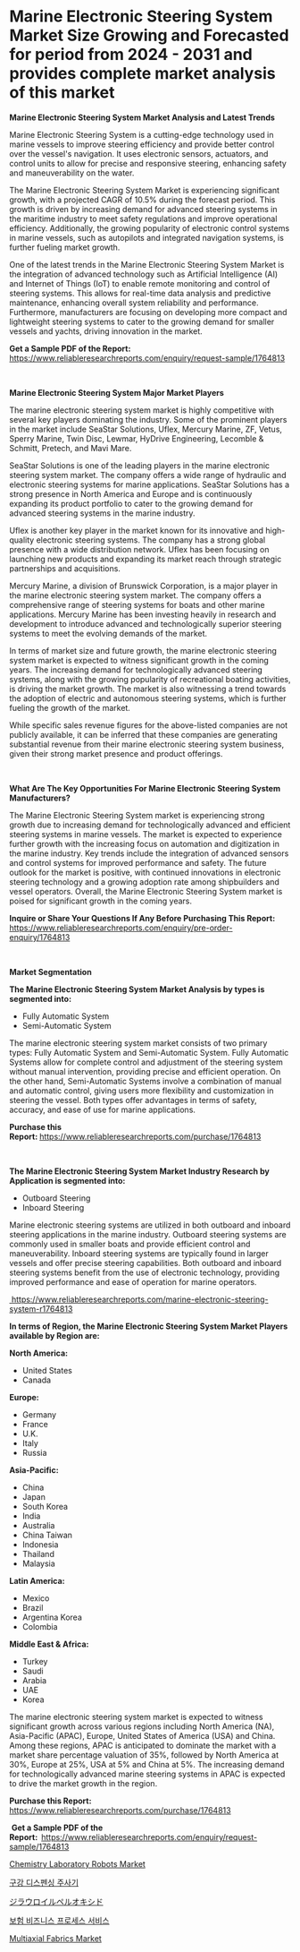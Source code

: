 <p><h1>Marine Electronic Steering System Market Size Growing and Forecasted for period from 2024 - 2031 and provides complete market analysis of this market</h1></p><p><strong>Marine Electronic Steering System Market Analysis and Latest Trends</strong></p>
<p><p>Marine Electronic Steering System is a cutting-edge technology used in marine vessels to improve steering efficiency and provide better control over the vessel's navigation. It uses electronic sensors, actuators, and control units to allow for precise and responsive steering, enhancing safety and maneuverability on the water.</p><p>The Marine Electronic Steering System Market is experiencing significant growth, with a projected CAGR of 10.5% during the forecast period. This growth is driven by increasing demand for advanced steering systems in the maritime industry to meet safety regulations and improve operational efficiency. Additionally, the growing popularity of electronic control systems in marine vessels, such as autopilots and integrated navigation systems, is further fueling market growth.</p><p>One of the latest trends in the Marine Electronic Steering System Market is the integration of advanced technology such as Artificial Intelligence (AI) and Internet of Things (IoT) to enable remote monitoring and control of steering systems. This allows for real-time data analysis and predictive maintenance, enhancing overall system reliability and performance. Furthermore, manufacturers are focusing on developing more compact and lightweight steering systems to cater to the growing demand for smaller vessels and yachts, driving innovation in the market.</p></p>
<p><strong>Get a Sample PDF of the Report:&nbsp;</strong> <a href="https://www.reliableresearchreports.com/enquiry/request-sample/1764813">https://www.reliableresearchreports.com/enquiry/request-sample/1764813</a></p>
<p>&nbsp;</p>
<p><strong>Marine Electronic Steering System Major Market Players</strong></p>
<p><p>The marine electronic steering system market is highly competitive with several key players dominating the industry. Some of the prominent players in the market include SeaStar Solutions, Uflex, Mercury Marine, ZF, Vetus, Sperry Marine, Twin Disc, Lewmar, HyDrive Engineering, Lecomble & Schmitt, Pretech, and Mavi Mare.</p><p>SeaStar Solutions is one of the leading players in the marine electronic steering system market. The company offers a wide range of hydraulic and electronic steering systems for marine applications. SeaStar Solutions has a strong presence in North America and Europe and is continuously expanding its product portfolio to cater to the growing demand for advanced steering systems in the marine industry.</p><p>Uflex is another key player in the market known for its innovative and high-quality electronic steering systems. The company has a strong global presence with a wide distribution network. Uflex has been focusing on launching new products and expanding its market reach through strategic partnerships and acquisitions.</p><p>Mercury Marine, a division of Brunswick Corporation, is a major player in the marine electronic steering system market. The company offers a comprehensive range of steering systems for boats and other marine applications. Mercury Marine has been investing heavily in research and development to introduce advanced and technologically superior steering systems to meet the evolving demands of the market.</p><p>In terms of market size and future growth, the marine electronic steering system market is expected to witness significant growth in the coming years. The increasing demand for technologically advanced steering systems, along with the growing popularity of recreational boating activities, is driving the market growth. The market is also witnessing a trend towards the adoption of electric and autonomous steering systems, which is further fueling the growth of the market.</p><p>While specific sales revenue figures for the above-listed companies are not publicly available, it can be inferred that these companies are generating substantial revenue from their marine electronic steering system business, given their strong market presence and product offerings.</p></p>
<p>&nbsp;</p>
<p><strong>What Are The Key Opportunities For Marine Electronic Steering System Manufacturers?</strong></p>
<p><p>The Marine Electronic Steering System market is experiencing strong growth due to increasing demand for technologically advanced and efficient steering systems in marine vessels. The market is expected to experience further growth with the increasing focus on automation and digitization in the marine industry. Key trends include the integration of advanced sensors and control systems for improved performance and safety. The future outlook for the market is positive, with continued innovations in electronic steering technology and a growing adoption rate among shipbuilders and vessel operators. Overall, the Marine Electronic Steering System market is poised for significant growth in the coming years.</p></p>
<p><strong>Inquire or Share Your Questions If Any Before Purchasing This Report:</strong> <a href="https://www.reliableresearchreports.com/enquiry/pre-order-enquiry/1764813">https://www.reliableresearchreports.com/enquiry/pre-order-enquiry/1764813</a></p>
<p>&nbsp;</p>
<p><strong>Market Segmentation</strong></p>
<p><strong>The Marine Electronic Steering System Market Analysis by types is segmented into:</strong></p>
<p><ul><li>Fully Automatic System</li><li>Semi-Automatic System</li></ul></p>
<p><p>The marine electronic steering system market consists of two primary types: Fully Automatic System and Semi-Automatic System. Fully Automatic Systems allow for complete control and adjustment of the steering system without manual intervention, providing precise and efficient operation. On the other hand, Semi-Automatic Systems involve a combination of manual and automatic control, giving users more flexibility and customization in steering the vessel. Both types offer advantages in terms of safety, accuracy, and ease of use for marine applications.</p></p>
<p><strong>Purchase this Report:&nbsp;</strong><a href="https://www.reliableresearchreports.com/purchase/1764813">https://www.reliableresearchreports.com/purchase/1764813</a></p>
<p>&nbsp;</p>
<p><strong>The Marine Electronic Steering System Market Industry Research by Application is segmented into:</strong></p>
<p><ul><li>Outboard Steering</li><li>Inboard Steering</li></ul></p>
<p><p>Marine electronic steering systems are utilized in both outboard and inboard steering applications in the marine industry. Outboard steering systems are commonly used in smaller boats and provide efficient control and maneuverability. Inboard steering systems are typically found in larger vessels and offer precise steering capabilities. Both outboard and inboard steering systems benefit from the use of electronic technology, providing improved performance and ease of operation for marine operators.</p></p>
<p><a href="https://www.reliableresearchreports.com/marine-electronic-steering-system-r1764813">&nbsp;https://www.reliableresearchreports.com/marine-electronic-steering-system-r1764813</a></p>
<p><strong>In terms of Region, the Marine Electronic Steering System Market Players available by Region are:</strong></p>
<p>
    <p> <strong> North America: </strong>
        <ul>
            <li>United States</li>
            <li>Canada</li>
        </ul>
        </p> 
    <p> <strong> Europe: </strong>
        <ul>
            <li>Germany</li>
            <li>France</li>
            <li>U.K.</li>
            <li>Italy</li>
            <li>Russia</li>
        </ul>
        </p> 
    <p> <strong> Asia-Pacific: </strong>
        <ul>
            <li>China</li>
            <li>Japan</li>
            <li>South Korea</li>
            <li>India</li>
            <li>Australia</li>
            <li>China Taiwan</li>
            <li>Indonesia</li>
            <li>Thailand</li>
            <li>Malaysia</li>
        </ul>
        </p> 
    <p> <strong> Latin America: </strong>
        <ul>
            <li>Mexico</li>
            <li>Brazil</li>
            <li>Argentina Korea</li>
            <li>Colombia</li>
        </ul>
        </p> 
    <p> <strong> Middle East & Africa: </strong>
        <ul>
            <li>Turkey</li>
            <li>Saudi</li>
            <li>Arabia</li>
            <li>UAE</li>
            <li>Korea</li>
        </ul>
    </p>
    </p>
<p><p>The marine electronic steering system market is expected to witness significant growth across various regions including North America (NA), Asia-Pacific (APAC), Europe, United States of America (USA) and China. Among these regions, APAC is anticipated to dominate the market with a market share percentage valuation of 35%, followed by North America at 30%, Europe at 25%, USA at 5% and China at 5%. The increasing demand for technologically advanced marine steering systems in APAC is expected to drive the market growth in the region.</p></p>
<p><strong>Purchase this Report: </strong><a href="https://www.reliableresearchreports.com/purchase/1764813">https://www.reliableresearchreports.com/purchase/1764813</a></p>
<p>&nbsp;<strong>Get a Sample PDF of the Report:&nbsp;&nbsp;</strong><a href="https://www.reliableresearchreports.com/enquiry/request-sample/1764813">https://www.reliableresearchreports.com/enquiry/request-sample/1764813</a></p>
<p><strong></strong></p>
<p><p><a href="https://github.com/abdelrhmankishk22/Market-Research-Report-List-4/blob/main/chemistry-laboratory-robots-market.md">Chemistry Laboratory Robots Market</a></p><p><a href="https://github.com/vsckjg50460/Market-Research-Report-List-1/blob/main/892196837764.md">구강 디스펜싱 주사기</a></p><p><a href="https://github.com/schmahlson/Market-Research-Report-List-1/blob/main/300344139785.md">ジラウロイルペルオキシド</a></p><p><a href="https://github.com/GabrielBlanda5656/Market-Research-Report-List-1/blob/main/199961937765.md">보험 비즈니스 프로세스 서비스</a></p><p><a href="https://issuu.com/reportprime-2/docs/multiaxial-fabrics-market-size-2030.pptx">Multiaxial Fabrics Market</a></p></p>